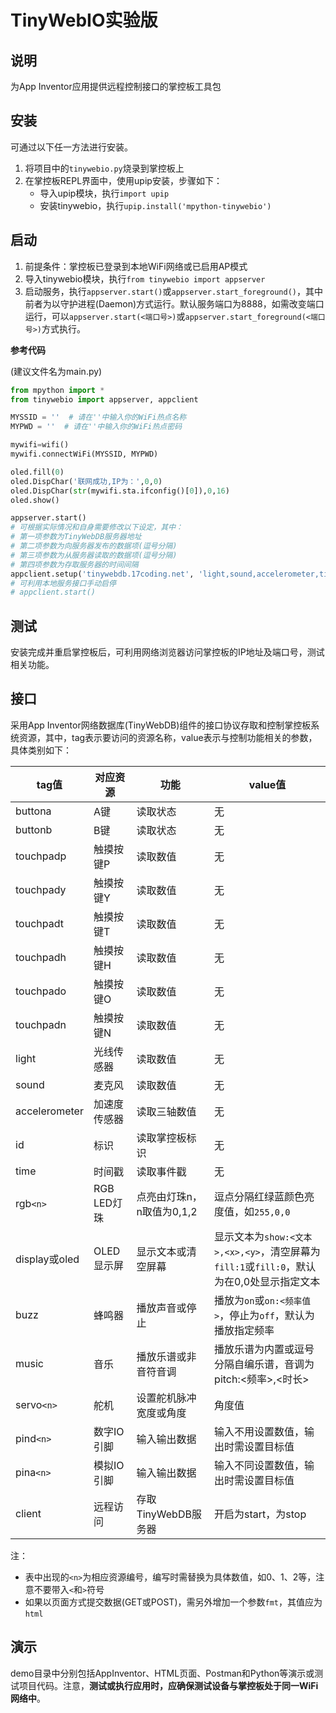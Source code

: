 # TinyWebIO实验版

## 说明
为App Inventor应用提供远程控制接口的掌控板工具包

## 安装
可通过以下任一方法进行安装。
1. 将项目中的`tinywebio.py`烧录到掌控板上
2. 在掌控板REPL界面中，使用upip安装，步骤如下：
    * 导入upip模块，执行`import upip`
    * 安装tinywebio，执行`upip.install('mpython-tinywebio')`

## 启动

1. 前提条件：掌控板已登录到本地WiFi网络或已启用AP模式
2. 导入tinywebio模块，执行`from tinywebio import appserver`
3. 启动服务，执行`appserver.start()`或`appserver.start_foreground()`，其中前者为以守护进程(Daemon)方式运行。默认服务端口为8888，如需改变端口运行，可以`appserver.start(<端口号>)`或`appserver.start_foreground(<端口号>)`方式执行。



**参考代码**

(建议文件名为main.py)

```python
from mpython import *
from tinywebio import appserver, appclient

MYSSID = ''  # 请在''中输入你的WiFi热点名称
MYPWD = ''  # 请在''中输入你的WiFi热点密码

mywifi=wifi()
mywifi.connectWiFi(MYSSID, MYPWD)

oled.fill(0)
oled.DispChar('联网成功,IP为：',0,0)
oled.DispChar(str(mywifi.sta.ifconfig()[0]),0,16)
oled.show()

appserver.start()
# 可根据实际情况和自身需要修改以下设定，其中：
# 第一项参数为TinyWebDB服务器地址
# 第二项参数为向服务器发布的数据项(逗号分隔)
# 第三项参数为从服务器读取的数据项(逗号分隔)
# 第四项参数为存取服务器的时间间隔
appclient.setup('tinywebdb.17coding.net', 'light,sound,accelerometer,time', 'rgb0,rgb1,rgb2,display,buzz,music', 1000)
# 可利用本地服务接口手动启停
# appclient.start()
```

## 测试

安装完成并重启掌控板后，可利用网络浏览器访问掌控板的IP地址及端口号，测试相关功能。

## 接口

采用App Inventor网络数据库(TinyWebDB)组件的接口协议存取和控制掌控板系统资源，其中，tag表示要访问的资源名称，value表示与控制功能相关的参数，具体类别如下：

| tag值         | 对应资源     | 功能                      | value值                                                      |
| ------------- | ------------ | ------------------------- | ------------------------------------------------------------ |
| buttona       | A键          | 读取状态                  | 无                                                           |
| buttonb       | B键          | 读取状态                  | 无                                                           |
| touchpadp     | 触摸按键P    | 读取数值                  | 无                                                           |
| touchpady     | 触摸按键Y    | 读取数值                  | 无                                                           |
| touchpadt     | 触摸按键T    | 读取数值                  | 无                                                           |
| touchpadh     | 触摸按键H    | 读取数值                  | 无                                                           |
| touchpado     | 触摸按键O    | 读取数值                  | 无                                                           |
| touchpadn     | 触摸按键N    | 读取数值                  | 无                                                           |
| light         | 光线传感器   | 读取数值                  | 无                                                           |
| sound         | 麦克风       | 读取数值                  | 无                                                           |
| accelerometer | 加速度传感器 | 读取三轴数值              | 无                                                           |
| id | 标识 | 读取掌控板标识 | 无 |
| time | 时间戳 | 读取事件戳 | 无 |
| rgb`<n>`      | RGB LED灯珠  | 点亮由灯珠n，n取值为0,1,2 | 逗点分隔红绿蓝颜色亮度值，如`255,0,0`                        |
| display或oled | OLED显示屏   | 显示文本或清空屏幕        | 显示文本为`show:<文本>,<x>,<y>`，清空屏幕为`fill:1`或`fill:0`，默认为在0,0处显示指定文本 |
| buzz          | 蜂鸣器       | 播放声音或停止            | 播放为`on`或`on:<频率值>`，停止为`off`，默认为播放指定频率   |
| music         | 音乐         | 播放乐谱或非音符音调      | 播放乐谱为内置或逗号分隔自编乐谱，音调为pitch:<频率>,<时长>  |
| servo`<n>`      | 舵机         | 设置舵机脉冲宽度或角度    | 角度值 |
| pind`<n>`     | 数字IO引脚   | 输入输出数据              | 输入不用设置数值，输出时需设置目标值                         |
| pina`<n>`     | 模拟IO引脚   | 输入输出数据              | 输入不同设置数值，输出时需设置目标值                         |
| client | 远程访问 | 存取TinyWebDB服务器 | 开启为start，为stop |

注：

* 表中出现的`<n>`为相应资源编号，编写时需替换为具体数值，如0、1、2等，注意不要带入`<`和`>`符号
* 如果以页面方式提交数据(GET或POST)，需另外增加一个参数`fmt`，其值应为`html`

## 演示

demo目录中分别包括AppInventor、HTML页面、Postman和Python等演示或测试项目代码。注意，**测试或执行应用时，应确保测试设备与掌控板处于同一WiFi网络中**。
